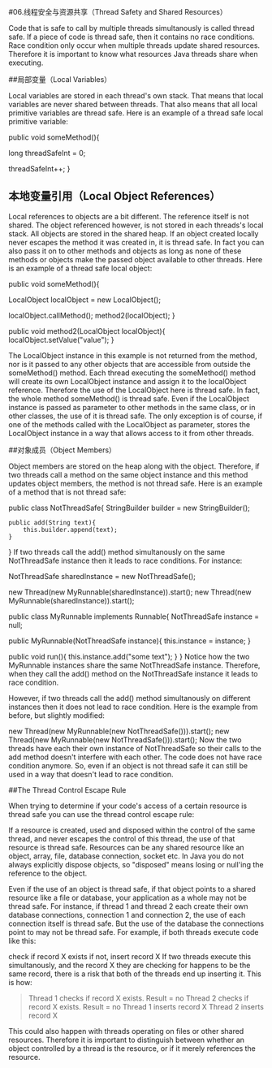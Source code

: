 #06.线程安全与资源共享（Thread Safety and Shared Resources）

Code that is safe to call by multiple threads simultanously is called thread safe. If a piece of code is thread safe, then it contains no race conditions. Race condition only occur when multiple threads update shared resources. Therefore it is important to know what resources Java threads share when executing.

##局部变量（Local Variables）

Local variables are stored in each thread's own stack. That means that local variables are never shared between threads. That also means that all local primitive variables are thread safe. Here is an example of a thread safe local primitive variable:

public void someMethod(){

  long threadSafeInt = 0;

  threadSafeInt++;
}

## 本地变量引用（Local Object References）

Local references to objects are a bit different. The reference itself is not shared. The object referenced however, is not stored in each threads's local stack. All objects are stored in the shared heap. If an object created locally never escapes the method it was created in, it is thread safe. In fact you can also pass it on to other methods and objects as long as none of these methods or objects make the passed object available to other threads. Here is an example of a thread safe local object:

public void someMethod(){

  LocalObject localObject = new LocalObject();

  localObject.callMethod();
  method2(localObject);
}

public void method2(LocalObject localObject){
  localObject.setValue("value");
}

The LocalObject instance in this example is not returned from the method, nor is it passed to any other objects that are accessible from outside the someMethod() method. Each thread executing the someMethod() method will create its own LocalObject instance and assign it to the localObject reference. Therefore the use of the LocalObject here is thread safe. In fact, the whole method someMethod() is thread safe. Even if the LocalObject instance is passed as parameter to other methods in the same class, or in other classes, the use of it is thread safe. The only exception is of course, if one of the methods called with the LocalObject as parameter, stores the LocalObject instance in a way that allows access to it from other threads.

##对象成员（Object Members）

Object members are stored on the heap along with the object. Therefore, if two threads call a method on the same object instance and this method updates object members, the method is not thread safe. Here is an example of a method that is not thread safe:


public class NotThreadSafe{
    StringBuilder builder = new StringBuilder();

    public add(String text){
        this.builder.append(text);
    }
}
If two threads call the add() method simultanously on the same NotThreadSafe instance then it leads to race conditions. For instance:


NotThreadSafe sharedInstance = new NotThreadSafe();

new Thread(new MyRunnable(sharedInstance)).start();
new Thread(new MyRunnable(sharedInstance)).start();

public class MyRunnable implements Runnable{
  NotThreadSafe instance = null;

  public MyRunnable(NotThreadSafe instance){
    this.instance = instance;
  }

  public void run(){
    this.instance.add("some text");
  }
}
Notice how the two MyRunnable instances share the same NotThreadSafe instance. Therefore, when they call the add() method on the NotThreadSafe instance it leads to race condition.

However, if two threads call the add() method simultanously on different instances then it does not lead to race condition. Here is the example from before, but slightly modified:

new Thread(new MyRunnable(new NotThreadSafe())).start();
new Thread(new MyRunnable(new NotThreadSafe())).start();
Now the two threads have each their own instance of NotThreadSafe so their calls to the add method doesn't interfere with each other. The code does not have race condition anymore. So, even if an object is not thread safe it can still be used in a way that doesn't lead to race condition.

##The Thread Control Escape Rule

When trying to determine if your code's access of a certain resource is thread safe you can use the thread control escape rule:

If a resource is created, used and disposed within
the control of the same thread,
and never escapes the control of this thread,
the use of that resource is thread safe.
Resources can be any shared resource like an object, array, file, database connection, socket etc. In Java you do not always explicitly dispose objects, so "disposed" means losing or null'ing the reference to the object.

Even if the use of an object is thread safe, if that object points to a shared resource like a file or database, your application as a whole may not be thread safe. For instance, if thread 1 and thread 2 each create their own database connections, connection 1 and connection 2, the use of each connection itself is thread safe. But the use of the database the connections point to may not be thread safe. For example, if both threads execute code like this:

check if record X exists
if not, insert record X
If two threads execute this simultanously, and the record X they are checking for happens to be the same record, there is a risk that both of the threads end up inserting it. This is how:

> Thread 1 checks if record X exists. Result = no
> Thread 2 checks if record X exists. Result = no
> Thread 1 inserts record X
> Thread 2 inserts record X

This could also happen with threads operating on files or other shared resources. Therefore it is important to distinguish between whether an object controlled by a thread is the resource, or if it merely references the resource.